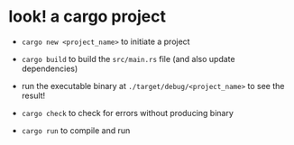 # look! a cargo project

- `cargo new <project_name>` to initiate a project
- `cargo build` to build the `src/main.rs` file (and also update dependencies)
- run the executable binary at `./target/debug/<project_name>` to see the result!

- `cargo check` to check for errors without producing binary
- `cargo run` to compile and run
